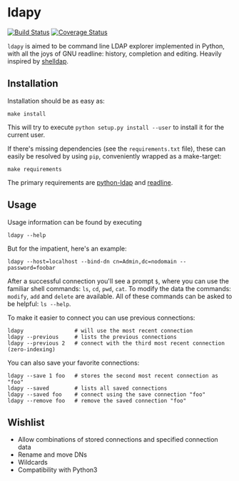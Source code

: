 ldapy
=====

[![Build Status](https://travis-ci.org/rootmos/ldapy.svg)](https://travis-ci.org/rootmos/ldapy)
[![Coverage Status](https://coveralls.io/repos/rootmos/ldapy/badge.png)](https://coveralls.io/r/rootmos/ldapy)

`ldapy` is aimed to be command line LDAP explorer implemented in Python, with
all the joys of GNU readline: history, completion and editing.
Heavily inspired by [shelldap](http://projects.martini.nu/shelldap).

Installation
------------
Installation should be as easy as:
```
make install
```
This will try to execute `python setup.py install --user` to install it for the
current user.

If there's missing dependencies (see the `requirements.txt` file), these can
easily be resolved by using `pip`, conveniently wrapped as a make-target:
```
make requirements
```

The primary requirements are
[python-ldap](http://www.python-ldap.org/doc/html/ldap.html) and
[readline](https://docs.python.org/2/library/readline.html).

Usage
-----
Usage information can be found by executing
```
ldapy --help
```

But for the impatient, here's an example:
```
ldapy --host=localhost --bind-dn cn=Admin,dc=nodomain --password=foobar
```
After a successful connection you'll see a prompt `$`, where you can use the
familiar shell commands: `ls`, `cd`, `pwd`, `cat`.
To modify the data the commands: `modify`, `add` and `delete` are available.
All of these commands can be asked to be helpful: `ls --help`.

To make it easier to connect you can use previous connections:
```
ldapy                # will use the most recent connection
ldapy --previous     # lists the previous connections
ldapy --previous 2   # connect with the third most recent connection (zero-indexing)
```

You can also save your favorite connections:
```
ldapy --save 1 foo   # stores the second most recent connection as "foo"
ldapy --saved        # lists all saved connections
ldapy --saved foo    # connect using the save connection "foo"
ldapy --remove foo   # remove the saved connection "foo"
```

Wishlist
--------
* Allow combinations of stored connections and specified connection data
* Rename and move DNs
* Wildcards
* Compatibility with Python3

